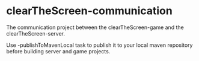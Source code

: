 # clearTheScreen-communication

The communication project between the clearTheScreen-game and the clearTheScreen-server.

Use -publishToMavenLocal task to publish it to your local maven repository before building server and game projects.
